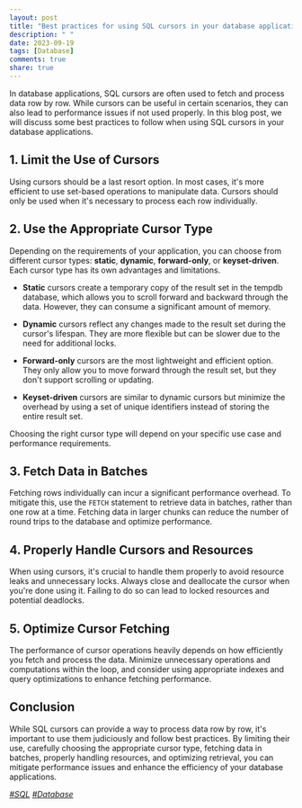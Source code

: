 ```yaml
---
layout: post
title: "Best practices for using SQL cursors in your database applications"
description: " "
date: 2023-09-19
tags: [Database]
comments: true
share: true
---
```


In database applications, SQL cursors are often used to fetch and process data row by row. While cursors can be useful in certain scenarios, they can also lead to performance issues if not used properly. In this blog post, we will discuss some best practices to follow when using SQL cursors in your database applications.

## 1. Limit the Use of Cursors

Using cursors should be a last resort option. In most cases, it's more efficient to use set-based operations to manipulate data. Cursors should only be used when it's necessary to process each row individually.

## 2. Use the Appropriate Cursor Type

Depending on the requirements of your application, you can choose from different cursor types: **static**, **dynamic**, **forward-only**, or **keyset-driven**. Each cursor type has its own advantages and limitations.

- **Static** cursors create a temporary copy of the result set in the tempdb database, which allows you to scroll forward and backward through the data. However, they can consume a significant amount of memory.

- **Dynamic** cursors reflect any changes made to the result set during the cursor's lifespan. They are more flexible but can be slower due to the need for additional locks.

- **Forward-only** cursors are the most lightweight and efficient option. They only allow you to move forward through the result set, but they don't support scrolling or updating.

- **Keyset-driven** cursors are similar to dynamic cursors but minimize the overhead by using a set of unique identifiers instead of storing the entire result set.

Choosing the right cursor type will depend on your specific use case and performance requirements.

## 3. Fetch Data in Batches

Fetching rows individually can incur a significant performance overhead. To mitigate this, use the `FETCH` statement to retrieve data in batches, rather than one row at a time. Fetching data in larger chunks can reduce the number of round trips to the database and optimize performance.

## 4. Properly Handle Cursors and Resources

When using cursors, it's crucial to handle them properly to avoid resource leaks and unnecessary locks. Always close and deallocate the cursor when you're done using it. Failing to do so can lead to locked resources and potential deadlocks.

## 5. Optimize Cursor Fetching

The performance of cursor operations heavily depends on how efficiently you fetch and process the data. Minimize unnecessary operations and computations within the loop, and consider using appropriate indexes and query optimizations to enhance fetching performance.

## Conclusion

While SQL cursors can provide a way to process data row by row, it's important to use them judiciously and follow best practices. By limiting their use, carefully choosing the appropriate cursor type, fetching data in batches, properly handling resources, and optimizing retrieval, you can mitigate performance issues and enhance the efficiency of your database applications.

*[#SQL](http://www.example.com/SQL) [#Database](http://www.example.com/Database)*